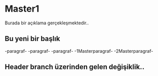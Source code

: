 # Master1
Burada bir açıklama gerçekleşmektedir..
## Bu yeni bir başlık
-paragraf-
-paragraf-
-paragraf-
-1Masterparagraf-
-2Masterparagraf-

## Header branch üzerinden gelen değişiklik..